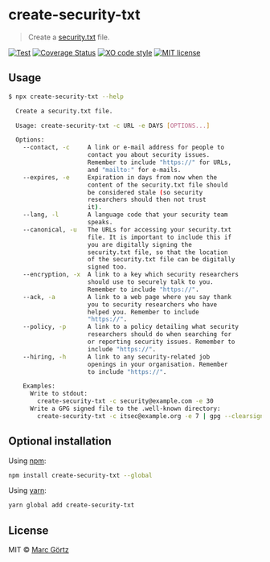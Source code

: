 # create-security-txt

> Create a [security.txt](https://securitytxt.org/) file.

[![Test](https://github.com/mrcgrtz/create-security-txt/actions/workflows/test.yml/badge.svg)](https://github.com/mrcgrtz/create-security-txt/actions/workflows/test.yml)
[![Coverage Status](https://coveralls.io/repos/github/mrcgrtz/create-security-txt/badge.svg?branch=main)](https://coveralls.io/github/mrcgrtz/create-security-txt?branch=main)
[![XO code style](https://img.shields.io/badge/code_style-XO-5ed9c7.svg)](https://github.com/xojs/xo)
[![MIT license](https://img.shields.io/github/license/mrcgrtz/create-security-txt.svg)](https://github.com/mrcgrtz/create-security-txt/blob/main/LICENSE.md)

## Usage

```bash
$ npx create-security-txt --help

  Create a security.txt file.

  Usage: create-security-txt -c URL -e DAYS [OPTIONS...]

  Options:
    --contact, -c     A link or e-mail address for people to
                      contact you about security issues. 
                      Remember to include "https://" for URLs,
                      and "mailto:" for e-mails.
    --expires, -e     Expiration in days from now when the
                      content of the security.txt file should
                      be considered stale (so security
                      researchers should then not trust
                      it).
    --lang, -l        A language code that your security team
                      speaks.
    --canonical, -u   The URLs for accessing your security.txt
                      file. It is important to include this if
                      you are digitally signing the
                      security.txt file, so that the location
                      of the security.txt file can be digitally
                      signed too.
    --encryption, -x  A link to a key which security researchers
                      should use to securely talk to you.
                      Remember to include "https://".
    --ack, -a         A link to a web page where you say thank
                      you to security researchers who have
                      helped you. Remember to include
                      "https://".
    --policy, -p      A link to a policy detailing what security
                      researchers should do when searching for
                      or reporting security issues. Remember to
                      include "https://".
    --hiring, -h      A link to any security-related job
                      openings in your organisation. Remember
                      to include "https://".

    Examples:
      Write to stdout:
        create-security-txt -c security@example.com -e 30
      Write a GPG signed file to the .well-known directory:
        create-security-txt -c itsec@example.org -e 7 | gpg --clearsign > .well-known/security.txt
```

## Optional installation

Using [npm](https://www.npmjs.com/get-npm):

```bash
npm install create-security-txt --global
```

Using [yarn](https://yarnpkg.com/):

```bash
yarn global add create-security-txt
```

## License

MIT © [Marc Görtz](https://marcgoertz.de/)
